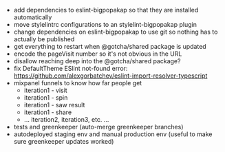 - add dependencies to eslint-bigpopakap so that they are installed automatically
- move stylelintrc configurations to an stylelint-bigpopakap plugin
- change dependencies on eslint-bigpopakap to use git so nothing has to actually be published
- get everything to restart when @gotcha/shared package is updated
- encode the pageVisit number so it's not obvious in the URL
- disallow reaching deep into the @gotcha/shared package?
- fix DefaultTheme ESlint not-found error: https://github.com/alexgorbatchev/eslint-import-resolver-typescript
- mixpanel funnels to know how far people get
    - iteration1 - visit
    - iteration1 - spin
    - iteration1 - saw result
    - iteration1 - share
    - ... iteration2, iteration3, etc. ...
- tests and greenkeeper (auto-merge greenkeeper branches)
- autodeployed staging env and manual production env (useful to make sure greenkeeper updates worked)
